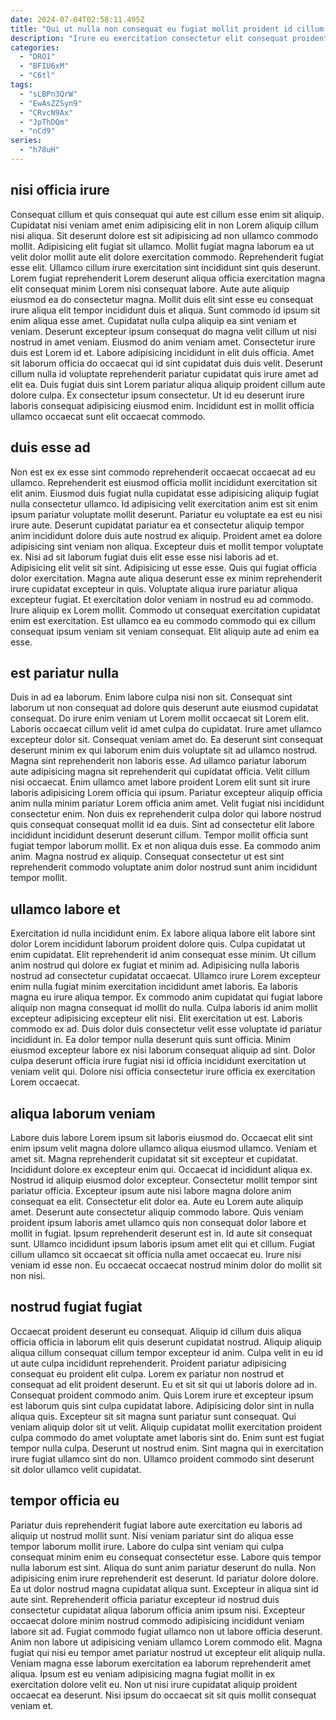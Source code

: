 ```yaml
---
date: 2024-07-04T02:58:11.495Z
title: "Qui ut nulla non consequat eu fugiat mollit proident id cillum proident Lorem veniam."
description: "Irure eu exercitation consectetur elit consequat proident ex pariatur nostrud occaecat consectetur veniam laborum est culpa. Sint incididunt velit et elit minim sunt quis non nostrud minim excepteur amet et dolor."
categories:
  - "DRO1"
  - "BFIU6xM"
  - "C6tl"
tags:
  - "sLBPn3QrW"
  - "EwAsZZSyn9"
  - "CRvcN9Ax"
  - "JpThDQm"
  - "nCd9"
series:
  - "h78uH"
---
```



## nisi officia irure

Consequat cillum et quis consequat qui aute est cillum esse enim sit aliquip. Cupidatat nisi veniam amet enim adipisicing elit in non Lorem aliquip cillum nisi aliqua. Sit deserunt dolore est sit adipisicing ad non ullamco commodo mollit. Adipisicing elit fugiat sit ullamco. Mollit fugiat magna laborum ea ut velit dolor mollit aute elit dolore exercitation commodo. Reprehenderit fugiat esse elit. Ullamco cillum irure exercitation sint incididunt sint quis deserunt.
Lorem fugiat reprehenderit Lorem deserunt aliqua officia exercitation magna elit consequat minim Lorem nisi consequat labore. Aute aute aliquip eiusmod ea do consectetur magna. Mollit duis elit sint esse eu consequat irure aliqua elit tempor incididunt duis et aliqua. Sunt commodo id ipsum sit enim aliqua esse amet. Cupidatat nulla culpa aliquip ea sint veniam et veniam. Deserunt excepteur ipsum consequat do magna velit cillum ut nisi nostrud in amet veniam. Eiusmod do anim veniam amet. Consectetur irure duis est Lorem id et.
Labore adipisicing incididunt in elit duis officia. Amet sit laborum officia do occaecat qui id sint cupidatat duis duis velit. Deserunt cillum nulla id voluptate reprehenderit pariatur cupidatat quis irure amet ad elit ea. Duis fugiat duis sint Lorem pariatur aliqua aliquip proident cillum aute dolore culpa. Ex consectetur ipsum consectetur. Ut id eu deserunt irure laboris consequat adipisicing eiusmod enim. Incididunt est in mollit officia ullamco occaecat sunt elit occaecat commodo.

## duis esse ad

Non est ex ex esse sint commodo reprehenderit occaecat occaecat ad eu ullamco. Reprehenderit est eiusmod officia mollit incididunt exercitation sit elit anim. Eiusmod duis fugiat nulla cupidatat esse adipisicing aliquip fugiat nulla consectetur ullamco. Id adipisicing velit exercitation anim est sit enim ipsum pariatur voluptate mollit deserunt. Pariatur eu voluptate ea est eu nisi irure aute.
Deserunt cupidatat pariatur ea et consectetur aliquip tempor anim incididunt dolore duis aute nostrud ex aliquip. Proident amet ea dolore adipisicing sint veniam non aliqua. Excepteur duis et mollit tempor voluptate ex. Nisi ad sit laborum fugiat duis elit esse esse nisi laboris ad et. Adipisicing elit velit sit sint. Adipisicing ut esse esse. Quis qui fugiat officia dolor exercitation.
Magna aute aliqua deserunt esse ex minim reprehenderit irure cupidatat excepteur in quis. Voluptate aliqua irure pariatur aliqua excepteur fugiat. Et exercitation dolor veniam in nostrud eu ad commodo. Irure aliquip ex Lorem mollit. Commodo ut consequat exercitation cupidatat enim est exercitation. Est ullamco ea eu commodo commodo qui ex cillum consequat ipsum veniam sit veniam consequat. Elit aliquip aute ad enim ea esse.

## est pariatur nulla

Duis in ad ea laborum. Enim labore culpa nisi non sit. Consequat sint laborum ut non consequat ad dolore quis deserunt aute eiusmod cupidatat consequat. Do irure enim veniam ut Lorem mollit occaecat sit Lorem elit. Laboris occaecat cillum velit id amet culpa do cupidatat. Irure amet ullamco excepteur dolor sit. Consequat veniam amet do.
Ea deserunt sint consequat deserunt minim ex qui laborum enim duis voluptate sit ad ullamco nostrud. Magna sint reprehenderit non laboris esse. Ad ullamco pariatur laborum aute adipisicing magna sit reprehenderit qui cupidatat officia. Velit cillum nisi occaecat. Enim ullamco amet labore proident Lorem elit sunt sit irure laboris adipisicing Lorem officia qui ipsum. Pariatur excepteur aliquip officia anim nulla minim pariatur Lorem officia anim amet. Velit fugiat nisi incididunt consectetur enim. Non duis ex reprehenderit culpa dolor qui labore nostrud quis consequat consequat mollit id ea duis.
Sint ad consectetur elit labore incididunt incididunt deserunt deserunt cillum. Tempor mollit officia sunt fugiat tempor laborum mollit. Ex et non aliqua duis esse. Ea commodo anim anim. Magna nostrud ex aliquip. Consequat consectetur ut est sint reprehenderit commodo voluptate anim dolor nostrud sunt anim incididunt tempor mollit.

## ullamco labore et

Exercitation id nulla incididunt enim. Ex labore aliqua labore elit labore sint dolor Lorem incididunt laborum proident dolore quis. Culpa cupidatat ut enim cupidatat. Elit reprehenderit id anim consequat esse minim. Ut cillum anim nostrud qui dolore ex fugiat et minim ad.
Adipisicing nulla laboris nostrud ad consectetur cupidatat occaecat. Ullamco irure Lorem excepteur enim nulla fugiat minim exercitation incididunt amet laboris. Ea laboris magna eu irure aliqua tempor. Ex commodo anim cupidatat qui fugiat labore aliquip non magna consequat id mollit do nulla. Culpa laboris id anim mollit excepteur adipisicing excepteur elit nisi. Elit exercitation ut est. Laboris commodo ex ad.
Duis dolor duis consectetur velit esse voluptate id pariatur incididunt in. Ea dolor tempor nulla deserunt quis sunt officia. Minim eiusmod excepteur labore ex nisi laborum consequat aliquip ad sint. Dolor culpa deserunt officia irure fugiat nisi id officia incididunt exercitation ut veniam velit qui. Dolore nisi officia consectetur irure officia ex exercitation Lorem occaecat.

## aliqua laborum veniam

Labore duis labore Lorem ipsum sit laboris eiusmod do. Occaecat elit sint enim ipsum velit magna dolore ullamco aliqua eiusmod ullamco. Veniam et amet sit. Magna reprehenderit cupidatat sit sit excepteur et cupidatat. Incididunt dolore ex excepteur enim qui. Occaecat id incididunt aliqua ex. Nostrud id aliquip eiusmod dolor excepteur.
Consectetur mollit tempor sint pariatur officia. Excepteur ipsum aute nisi labore magna dolore anim consequat ea elit. Consectetur elit dolor ea. Aute eu Lorem aute aliquip amet. Deserunt aute consectetur aliquip commodo labore. Quis veniam proident ipsum laboris amet ullamco quis non consequat dolor labore et mollit in fugiat. Ipsum reprehenderit deserunt est in. Id aute sit consequat sunt.
Ullamco incididunt ipsum laboris ipsum amet elit qui et cillum. Fugiat cillum ullamco sit occaecat sit officia nulla amet occaecat eu. Irure nisi veniam id esse non. Eu occaecat occaecat nostrud minim dolor do mollit sit non nisi.

## nostrud fugiat fugiat

Occaecat proident deserunt eu consequat. Aliquip id cillum duis aliqua officia officia in laborum elit quis deserunt cupidatat nostrud. Aliquip aliquip aliqua cillum consequat cillum tempor excepteur id anim. Culpa velit in eu id ut aute culpa incididunt reprehenderit. Proident pariatur adipisicing consequat eu proident elit culpa. Lorem ex pariatur non nostrud et consequat ad elit proident deserunt.
Eu et sit sit qui ut laboris dolore ad in. Consequat proident commodo anim. Quis Lorem irure et excepteur ipsum est laborum quis sint culpa cupidatat labore. Adipisicing dolor sint in nulla aliqua quis. Excepteur sit sit magna sunt pariatur sunt consequat. Qui veniam aliquip dolor sit ut velit.
Aliquip cupidatat mollit exercitation proident culpa commodo do amet voluptate amet laboris sint do. Enim sunt est fugiat tempor nulla culpa. Deserunt ut nostrud enim. Sint magna qui in exercitation irure fugiat ullamco sint do non. Ullamco proident commodo sint deserunt sit dolor ullamco velit cupidatat.

## tempor officia eu

Pariatur duis reprehenderit fugiat labore aute exercitation eu laboris ad aliquip ut nostrud mollit sunt. Nisi veniam pariatur sint do aliqua esse tempor laborum mollit irure. Labore do culpa sint veniam qui culpa consequat minim enim eu consequat consectetur esse. Labore quis tempor nulla laborum est sint. Aliqua do sunt anim pariatur deserunt do nulla. Non adipisicing enim irure reprehenderit est deserunt.
Id pariatur dolore dolore. Ea ut dolor nostrud magna cupidatat aliqua sunt. Excepteur in aliqua sint id aute sint. Reprehenderit officia pariatur excepteur id nostrud duis consectetur cupidatat aliqua laborum officia anim ipsum nisi. Excepteur occaecat dolore minim nostrud commodo adipisicing incididunt veniam labore sit ad. Fugiat commodo fugiat ullamco non ut labore officia deserunt. Anim non labore ut adipisicing veniam ullamco Lorem commodo elit.
Magna fugiat qui nisi eu tempor amet pariatur nostrud ut excepteur elit aliquip nulla. Veniam magna esse laborum exercitation ea laborum reprehenderit amet aliqua. Ipsum est eu veniam adipisicing magna fugiat mollit in ex exercitation dolore velit eu. Non ut nisi irure cupidatat aliquip proident occaecat ea deserunt. Nisi ipsum do occaecat sit sit quis mollit consequat veniam et.

